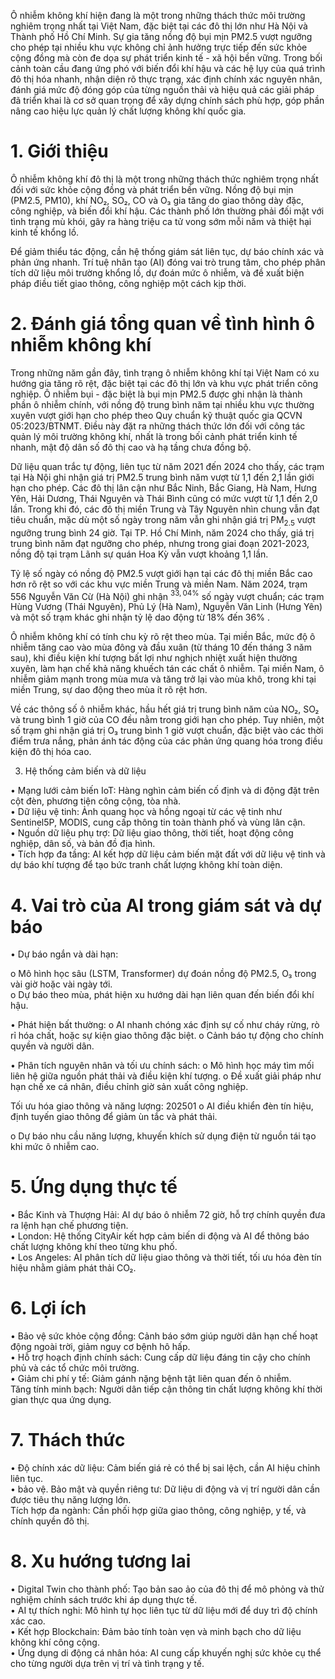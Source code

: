 

Ô nhiễm không khí hiện đang là một trong những thách thức môi trường nghiêm trọng nhất tại Việt Nam, đặc biệt tại các đô thị lớn như Hà Nội và Thành phố Hồ Chí Minh. Sự gia tăng nồng độ bụi mịn PM2.5 vượt ngưỡng cho phép tại nhiều khu vực không chỉ ảnh hưởng trực tiếp đến sức khỏe cộng đồng mà còn đe dọa sự phát triển kinh tế - xã hội bền vững. Trong bối cảnh toàn cầu đang ứng phó với biến đổi khí hậu và các hệ lụy của quá trình đô thị hóa nhanh, nhận diện rõ thực trạng, xác định chính xác nguyên nhân, đánh giá mức độ đóng góp của từng nguồn thải và hiệu quả các giải pháp đã triển khai là cơ sở quan trọng để xây dựng chính sách phù hợp, góp phần nâng cao hiệu lực quản lý chất lượng không khí quốc gia.

# 1. Giới thiệu

Ô nhiễm không khí đô thị là một trong những thách thức nghiêm trọng nhất đối với sức khỏe cộng đồng và phát triển bền vững. Nồng độ bụi mịn (PM2.5, PM10), khí NO₂, SO₂, CO và O₃ gia tăng do giao thông dày đặc, công nghiệp, và biến đổi khí hậu. Các thành phố lớn thường phải đối mặt với tình trạng mù khói, gây ra hàng triệu ca tử vong sớm mỗi năm và thiệt hại kinh tế khổng lồ.

Để giảm thiểu tác động, cần hệ thống giám sát liên tục, dự báo chính xác và phản ứng nhanh. Trí tuệ nhân tạo (AI) đóng vai trò trung tâm, cho phép phân tích dữ liệu môi trường khổng lồ, dự đoán mức ô nhiễm, và đề xuất biện pháp điều tiết giao thông, công nghiệp một cách kịp thời.

# 2. Đánh giá tổng quan về tình hình ô nhiễm không khí

Trong những năm gần đây, tình trạng ô nhiễm không khí tại Việt Nam có xu hướng gia tăng rõ rệt, đặc biệt tại các đô thị lớn và khu vực phát triển công nghiệp. Ô nhiễm bụi - đặc biệt là bụi mịn PM2.5 được ghi nhận là thành phần ô nhiễm chính, với nồng độ trung bình năm tại nhiều khu vực thường xuyên vượt giới hạn cho phép theo Quy chuẩn kỹ thuật quốc gia QCVN 05:2023/BTNMT. Điều này đặt ra những thách thức lớn đối với công tác quản lý môi trường không khí, nhất là trong bối cảnh phát triển kinh tế nhanh, mật độ dân số đô thị cao và hạ tầng chưa đồng bộ.



Dữ liệu quan trắc tự động, liên tục từ năm 2021 đến 2024 cho thấy, các trạm tại Hà Nội ghi nhận giá trị PM2.5 trung bình năm vượt từ 1,1 đến 2,1 lần giới hạn cho phép. Các đô thị lân cận như Bắc Ninh, Bắc Giang, Hà Nam, Hưng Yên, Hải Dương, Thái Nguyên và Thái Bình cũng có mức vượt từ 1,1 đến 2,0 lần. Trong khi đó, các đô thị miền Trung và Tây Nguyên nhìn chung vẫn đạt tiêu chuẩn, mặc dù một số ngày trong năm vẫn ghi nhận giá trị $\mathrm { P M } _ { 2 . 5 }$ vượt ngưỡng trung bình 24 giờ. Tại TP. Hồ Chí Minh, năm 2024 cho thấy, giá trị trung bình năm đạt ngưỡng cho phép, nhưng trong giai đoạn 2021-2023, nồng độ tại trạm Lãnh sự quán Hoa Kỳ vẫn vượt khoảng 1,1 lần.

Tỷ lệ số ngày có nồng độ PM2.5 vượt giới hạn tại các đô thị miền Bắc cao hơn rõ rệt so với các khu vực miền Trung và miền Nam. Năm 2024, trạm 556 Nguyễn Văn Cừ (Hà Nội) ghi nhận $^ { 3 3 , 0 4 \% }$ số ngày vượt chuẩn; các trạm Hùng Vương (Thái Nguyên), Phủ Lý (Hà Nam), Nguyễn Văn Linh (Hưng Yên) và một số trạm khác ghi nhận tỷ lệ dao động từ $1 8 \%$ đến $3 6 \%$ .

Ô nhiễm không khí có tính chu kỳ rõ rệt theo mùa. Tại miền Bắc, mức độ ô nhiễm tăng cao vào mùa đông và đầu xuân (từ tháng 10 đến tháng 3 năm sau), khi điều kiện khí tượng bất lợi như nghịch nhiệt xuất hiện thường xuyên, làm hạn chế khả năng khuếch tán các chất ô nhiễm. Tại miền Nam, ô nhiễm giảm mạnh trong mùa mưa và tăng trở lại vào mùa khô, trong khi tại miền Trung, sự dao động theo mùa ít rõ rệt hơn.

Về các thông số ô nhiễm khác, hầu hết giá trị trung bình năm của NO₂, SO₂ và trung bình 1 giờ của CO đều nằm trong giới hạn cho phép. Tuy nhiên, một số trạm ghi nhận giá trị O₃ trung bình 1 giờ vượt chuẩn, đặc biệt vào các thời điểm trưa nắng, phản ánh tác động của các phản ứng quang hóa trong điều kiện đô thị hóa cao.

3. Hệ thống cảm biến và dữ liệu



• Mạng lưới cảm biến IoT: Hàng nghìn cảm biến cố định và di động đặt trên cột đèn, phương tiện công cộng, tòa nhà.   
• Dữ liệu vệ tinh: Ảnh quang học và hồng ngoại từ các vệ tinh như Sentinel5P, MODIS, cung cấp thông tin toàn thành phố và vùng lân cận.   
• Nguồn dữ liệu phụ trợ: Dữ liệu giao thông, thời tiết, hoạt động công nghiệp, dân số, và bản đồ địa hình.   
• Tích hợp đa tầng: AI kết hợp dữ liệu cảm biến mặt đất với dữ liệu vệ tinh và dự báo khí tượng để tạo bức tranh chất lượng không khí toàn diện.

# 4. Vai trò của AI trong giám sát và dự báo

• Dự báo ngắn và dài hạn:

o Mô hình học sâu (LSTM, Transformer) dự đoán nồng độ PM2.5, O₃ trong vài giờ hoặc vài ngày tới.   
o Dự báo theo mùa, phát hiện xu hướng dài hạn liên quan đến biến đổi khí hậu.

• Phát hiện bất thường: o AI nhanh chóng xác định sự cố như cháy rừng, rò rỉ hóa chất, hoặc sự kiện giao thông đặc biệt. o Cảnh báo tự động cho chính quyền và người dân.

• Phân tích nguyên nhân và tối ưu chính sách: o Mô hình học máy tìm mối liên hệ giữa nguồn phát thải và điều kiện khí tượng. o Đề xuất giải pháp như hạn chế xe cá nhân, điều chỉnh giờ sản xuất công nghiệp.

Tối ưu hóa giao thông và năng lượng: 202501 o AI điều khiển đèn tín hiệu, định tuyến giao thông để giảm ùn tắc và phát thải.



o Dự báo nhu cầu năng lượng, khuyến khích sử dụng điện từ nguồn tái tạo khi mức ô nhiễm cao.

# 5. Ứng dụng thực tế

• Bắc Kinh và Thượng Hải: AI dự báo ô nhiễm 72 giờ, hỗ trợ chính quyền đưa ra lệnh hạn chế phương tiện.   
• London: Hệ thống CityAir kết hợp cảm biến di động và AI để thông báo chất lượng không khí theo từng khu phố.   
• Los Angeles: AI phân tích dữ liệu giao thông và thời tiết, tối ưu hóa đèn tín hiệu nhằm giảm phát thải CO₂.

# 6. Lợi ích

• Bảo vệ sức khỏe cộng đồng: Cảnh báo sớm giúp người dân hạn chế hoạt động ngoài trời, giảm nguy cơ bệnh hô hấp.   
• Hỗ trợ hoạch định chính sách: Cung cấp dữ liệu đáng tin cậy cho chính phủ và các tổ chức môi trường.   
• Giảm chi phí y tế: Giảm gánh nặng bệnh tật liên quan đến ô nhiễm.   
Tăng tính minh bạch: Người dân tiếp cận thông tin chất lượng không khí thời gian thực qua ứng dụng.

# 7. Thách thức

• Độ chính xác dữ liệu: Cảm biến giá rẻ có thể bị sai lệch, cần AI hiệu chỉnh liên tục.   
• bảo vệ. Bảo mật và quyền riêng tư: Dữ liệu di động và vị trí người dân cần được tiêu thụ năng lượng lớn.   
Tích hợp đa ngành: Cần phối hợp giữa giao thông, công nghiệp, y tế, và chính quyền đô thị.



# 8. Xu hướng tương lai

• Digital Twin cho thành phố: Tạo bản sao ảo của đô thị để mô phỏng và thử nghiệm chính sách trước khi áp dụng thực tế.   
• AI tự thích nghi: Mô hình tự học liên tục từ dữ liệu mới để duy trì độ chính xác cao.   
• Kết hợp Blockchain: Đảm bảo tính toàn vẹn và minh bạch cho dữ liệu không khí công cộng.   
• Ứng dụng di động cá nhân hóa: AI cung cấp khuyến nghị sức khỏe cụ thể cho từng người dựa trên vị trí và tình trạng y tế.